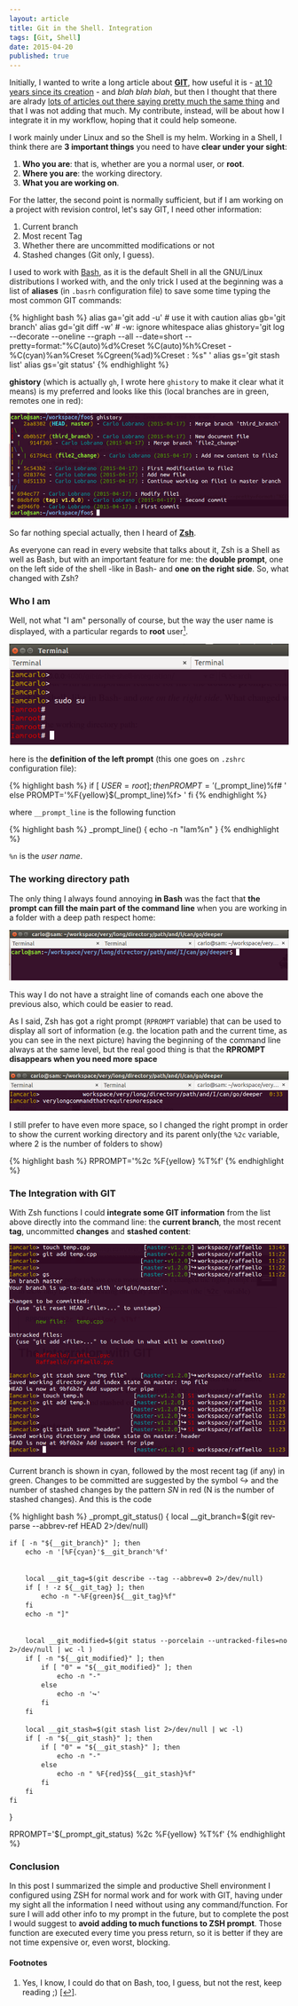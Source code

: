 ```yaml
---
layout: article
title: Git in the Shell. Integration
tags: [Git, Shell]
date: 2015-04-20
published: true
---
```


Initially, I wanted to write a long article about [**GIT**](http://git-scm.com/), how useful it is - [at 10 years since its creation](https://www.atlassian.com/git/articles/10-years-of-git/) - and *blah blah blah*, but then I thought that there are alrady [lots of articles out there saying pretty much the same thing](https://www.google.it/search?client=ubuntu&hs=6Sm&channel=fs&q=git+how+to&oq=git+how+to&gs_l=serp.3...9121.9812.0.10076.7.6.0.0.0.0.0.0..0.0.msedr...0...1c.1.64.serp..7.0.0.vaBWCreLahE) and that I was not adding that much. My contribute, instead, will be about how I integrate it in my workflow, hoping that it could help someone.

I work mainly under Linux and so the Shell is my helm. Working in a Shell, I think there are **3 important things** you need to have **clear under your sight**:

1. **Who you are**: that is, whether are you a normal user, or **root**.
2. **Where you are**: the working directory.
3. **What you are working on**.

For the latter, the second point is normally sufficient, but if I am working on a project with revision control, let's say GIT, I need other information:

1. Current branch
2. Most recent Tag
3. Whether there are uncommitted modifications or not
4. Stashed changes (Git only, I guess).

I used to work with [Bash](https://www.gnu.org/software/bash/), as it is the default Shell in all the GNU/Linux distributions I worked with, and the only trick I used at the beginning was a list of **aliases** (in `.basrh` configuration file) to save some time typing the most common GIT commands:

{% highlight bash %}
alias ga='git add -u'       # use it with caution
alias gb='git branch'
alias gd='git diff -w'      # -w: ignore whitespace
alias ghistory='git log --decorate --oneline --graph --all --date=short --pretty=format:"%C(auto)%d%Creset %C(auto)%h%Creset - %C(cyan)%an%Creset %Cgreen(%ad)%Creset : %s" '
alias gs='git stash list'
alias gs='git status'
{% endhighlight %}

**ghistory** (which is actually `gh`, I wrote here `ghistory` to make it clear what it means) is my preferred and looks like this (local branches are in green, remotes one in red):

![ghistory](/images/bash-ghistory.png)


So far nothing special actually, then I heard of [**Zsh**](http://zsh.sourceforge.net/).

As everyone can read in every website that talks about it, Zsh is a Shell as well as Bash, but with an important feature for me: the **double prompt**, one on the left side of the shell -like in Bash- and **one on the right side**. So, what changed with Zsh?

### Who I am

Well, not what "I am" personally of course, but the way the user name is displayed, with a particular regards to **root** user<a rel="nofollow" href="#footnote1" id="ref_footnote1"><sup>1</sup></a>.

![iamroot](/images/iamroot.png)

here is the **definition of the left prompt** (this one goes on `.zshrc` configuration file):

{% highlight bash %}
if [ ${USER} = root ]; then
    PROMPT='%F{red}$(_prompt_line)%f# '
else
    PROMPT='%F{yellow}$(_prompt_line)%f> '
fi
{% endhighlight %}

where `__prompt_line` is the following function

{% highlight bash %}
_prompt_line()
{
    echo -n "Iam%n"
}
{% endhighlight %}

`%n` is the *user name*.

### The working directory path

The only thing I always found annoying **in Bash** was the fact that **the prompt can fill the main part of the command line** when you are working in a folder with a deep path respect home:

![bash-long-path](/images/bash-long-path.png)

This way I do not have a straight line of comands each one above the previous also, which could be easier to read.

As I said, Zsh has got a right prompt (`RPROMPT` variable) that can be used to display all sort of information (e.g. the location path and the current time, as you can see in the next picture) having the beginning of the command line always at the same level, but the real good thing is that the **RPROMPT disappears when you need more space**

![zsh-long-path](/images/zsh-long-path.png)

I still prefer to have even more space, so I changed the right prompt in order to show the current working directory and its parent only(the `%2c` variable, where 2 is the number of folders to show)

{% highlight bash %}
RPROMPT='%2c %F{yellow} %T%f'
{% endhighlight %}

### The Integration with GIT

With Zsh functions I could **integrate some GIT information** from the list above directly into the command line: the **current branch**, the most recent **tag**, uncommitted **changes** and **stashed content**:


![zsh-with-git-info](/images/zsh-with-git.png)

Current branch is shown in cyan, followed by the most recent tag (if any) in green. Changes to be committed are suggested by the symbol *↪* and the number of stashed changes by the pattern *SN* in red (N is the number of stashed changes). And this is the code

{% highlight bash %}
_prompt_git_status()
{
    local __git_branch=$(git rev-parse --abbrev-ref HEAD 2>/dev/null)

    if [ -n "${__git_branch}" ]; then
        echo -n '[%F{cyan}'$__git_branch'%f'


        local __git_tag=$(git describe --tag --abbrev=0 2>/dev/null)
        if [ ! -z ${__git_tag} ]; then
            echo -n "-%F{green}${__git_tag}%f"
        fi
        echo -n "]"


        local __git_modified=$(git status --porcelain --untracked-files=no 2>/dev/null | wc -l )
        if [ -n "${__git_modified}" ]; then
            if [ "0" = "${__git_modified}" ]; then
                echo -n "-"
            else
                echo -n '↪'
            fi
        fi

        local __git_stash=$(git stash list 2>/dev/null | wc -l)
        if [ -n "${__git_stash}" ]; then
            if [ "0" = "${__git_stash}" ]; then
                echo -n "-"
            else
                echo -n " %F{red}S${__git_stash}%f"
            fi
        fi
    fi
}


RPROMPT='$(_prompt_git_status) %2c %F{yellow} %T%f'
{% endhighlight %}


### Conclusion

In this post I summarized the simple and productive Shell environment I configured using ZSH for normal work and for work with GIT, having under my sight all the information I need without using any command/function. For sure I will add other info to my prompt in the future, but to complete the post I would suggest to **avoid adding to much functions to ZSH prompt**. Those function are executed every time you press return, so it is better if they are not time expensive or, even worst, blocking.



#### Footnotes
1. Yes, I know, I could do that on Bash, too, I guess, but not the rest, keep reading ;) <a rel="nofollow" href="#ref_footnote1" id="footnote1">[↩]</a>.

